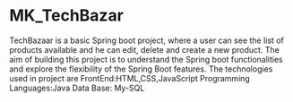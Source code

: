 # MK_TechBazar
TechBazaar is a basic Spring boot project, where a user can see the list of products available and he can edit, delete and create a new product. The aim of building this project is to understand the Spring boot functionalities and explore the flexibility of the Spring Boot features.
The technologies used in project are
FrontEnd:HTML,CSS,JavaScript
Programming Languages:Java
Data Base: My-SQL 
